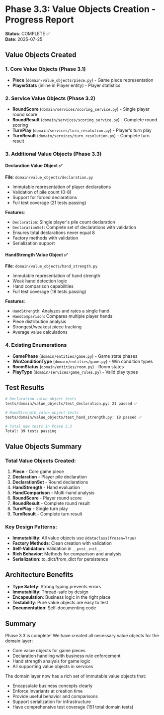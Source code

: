 # Phase 3.3: Value Objects Creation - Progress Report

**Status**: COMPLETE ✅  
**Date**: 2025-07-25  

## Value Objects Created

### 1. Core Value Objects (Phase 3.1)
- **Piece** (`domain/value_objects/piece.py`) - Game piece representation
- **PlayerStats** (inline in Player entity) - Player statistics

### 2. Service Value Objects (Phase 3.2)
- **RoundScore** (`domain/services/scoring_service.py`) - Single player round score
- **RoundResult** (`domain/services/scoring_service.py`) - Complete round scoring
- **TurnPlay** (`domain/services/turn_resolution.py`) - Player's turn play
- **TurnResult** (`domain/services/turn_resolution.py`) - Complete turn result

### 3. Additional Value Objects (Phase 3.3)

#### Declaration Value Object ✅
**File**: `domain/value_objects/declaration.py`
- Immutable representation of player declarations
- Validation of pile count (0-8)
- Support for forced declarations
- Full test coverage (21 tests passing)

**Features**:
- `Declaration`: Single player's pile count declaration
- `DeclarationSet`: Complete set of declarations with validation
- Ensures total declarations never equal 8
- Factory methods with validation
- Serialization support

#### HandStrength Value Object ✅
**File**: `domain/value_objects/hand_strength.py`
- Immutable representation of hand strength
- Weak hand detection logic
- Hand comparison capabilities
- Full test coverage (18 tests passing)

**Features**:
- `HandStrength`: Analyzes and rates a single hand
- `HandComparison`: Compares multiple player hands
- Piece distribution analysis
- Strongest/weakest piece tracking
- Average value calculations

### 4. Existing Enumerations
- **GamePhase** (`domain/entities/game.py`) - Game state phases
- **WinConditionType** (`domain/entities/game.py`) - Win condition types
- **RoomStatus** (`domain/entities/room.py`) - Room states
- **PlayType** (`domain/services/game_rules.py`) - Valid play types

## Test Results

```bash
# Declaration value object tests
tests/domain/value_objects/test_declaration.py: 21 passed ✅

# HandStrength value object tests
tests/domain/value_objects/test_hand_strength.py: 18 passed ✅

# Total new tests in Phase 3.3
Total: 39 tests passing
```

## Value Objects Summary

### Total Value Objects Created:
1. **Piece** - Core game piece
2. **Declaration** - Player pile declaration
3. **DeclarationSet** - Round declarations
4. **HandStrength** - Hand evaluation
5. **HandComparison** - Multi-hand analysis
6. **RoundScore** - Player round score
7. **RoundResult** - Complete round result
8. **TurnPlay** - Single turn play
9. **TurnResult** - Complete turn result

### Key Design Patterns:
- **Immutability**: All value objects use `@dataclass(frozen=True)`
- **Factory Methods**: Clean creation with validation
- **Self-Validation**: Validation in `__post_init__`
- **Rich Behavior**: Methods for comparison and analysis
- **Serialization**: to_dict/from_dict for persistence

## Architecture Benefits

- **Type Safety**: Strong typing prevents errors
- **Immutability**: Thread-safe by design
- **Encapsulation**: Business logic in the right place
- **Testability**: Pure value objects are easy to test
- **Documentation**: Self-documenting code

## Summary

Phase 3.3 is complete! We have created all necessary value objects for the domain layer:
- Core value objects for game pieces
- Declaration handling with business rule enforcement
- Hand strength analysis for game logic
- All supporting value objects in services

The domain layer now has a rich set of immutable value objects that:
- Encapsulate business concepts clearly
- Enforce invariants at creation time
- Provide useful behavior and comparisons
- Support serialization for infrastructure
- Have comprehensive test coverage (151 total domain tests)